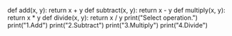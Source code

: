 def add(x, y):
    return x + y
def subtract(x, y):
    return x - y
def multiply(x, y):
    return x * y
def divide(x, y):
    return x / y
print("Select operation.")
print("1.Add")
print("2.Subtract")
print("3.Multiply")
print("4.Divide")

